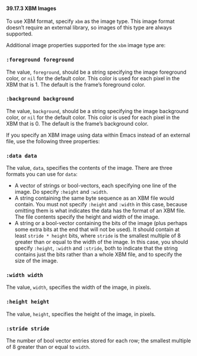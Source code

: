 

#### 39.17.3 XBM Images

To use XBM format, specify `xbm` as the image type. This image format doesn’t require an external library, so images of this type are always supported.

Additional image properties supported for the `xbm` image type are:

### `:foreground foreground`

The value, `foreground`, should be a string specifying the image foreground color, or `nil` for the default color. This color is used for each pixel in the XBM that is 1. The default is the frame’s foreground color.

### `:background background`

The value, `background`, should be a string specifying the image background color, or `nil` for the default color. This color is used for each pixel in the XBM that is 0. The default is the frame’s background color.

If you specify an XBM image using data within Emacs instead of an external file, use the following three properties:

### `:data data`

The value, `data`, specifies the contents of the image. There are three formats you can use for `data`:

*   A vector of strings or bool-vectors, each specifying one line of the image. Do specify `:height` and `:width`.
*   A string containing the same byte sequence as an XBM file would contain. You must not specify `:height` and `:width` in this case, because omitting them is what indicates the data has the format of an XBM file. The file contents specify the height and width of the image.
*   A string or a bool-vector containing the bits of the image (plus perhaps some extra bits at the end that will not be used). It should contain at least `stride * height` bits, where `stride` is the smallest multiple of 8 greater than or equal to the width of the image. In this case, you should specify `:height`, `:width` and `:stride`, both to indicate that the string contains just the bits rather than a whole XBM file, and to specify the size of the image.

### `:width width`

The value, `width`, specifies the width of the image, in pixels.

### `:height height`

The value, `height`, specifies the height of the image, in pixels.

### `:stride stride`

The number of bool vector entries stored for each row; the smallest multiple of 8 greater than or equal to `width`.
